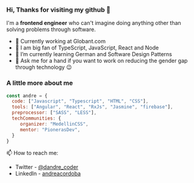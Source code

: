 ### Hi, Thanks for visiting my github 💛
I'm a **frontend engineer** who can't imagine doing anything other than solving problems through software.

- 💼 Currently working at Globant.com
- 🤩 I am big fan of TypeScript, JavaScript, React and Node
- 🌱 I’m currently learning German and Software Design Patterns
- 💬 Ask me for a hand if you want to work on reducing the gender gap through technology 😉

### A little more about me
```javascript
const andre = {
  code: ["Javascript", "Typescript", "HTML", "CSS"],
  tools: ["Angular", "React", "RxJs", "Jasmine", "firebase"],
  preprocessor: ["SASS", "LESS"],
  techCommunities: {
     organizer: "MedellinCSS",
     mentor: "PionerasDev",
  }
}
```
📫 How to reach me: 
- Twitter - [@dandre_coder](https://twitter.com/dandre_coder)
- LinkedIn - [andreacordoba](https://www.linkedin.com/in/andreacordoba/)
